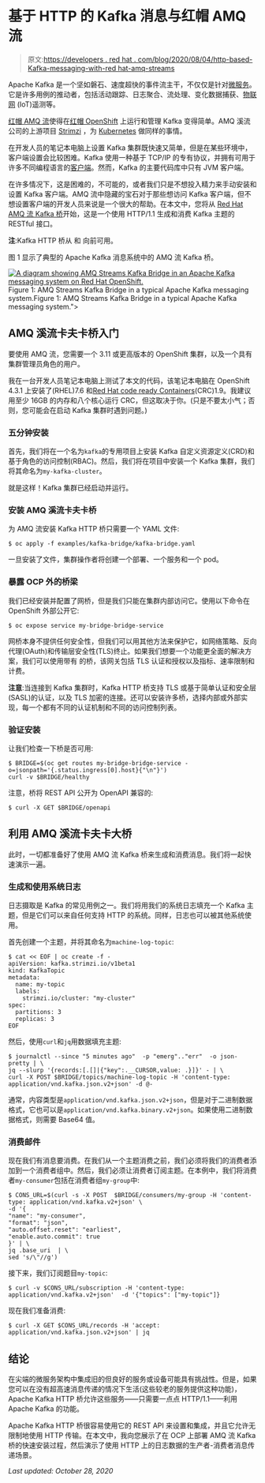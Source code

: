 # 基于 HTTP 的 Kafka 消息与红帽 AMQ 流

> 原文:[https://developers . red hat . com/blog/2020/08/04/http-based-Kafka-messaging-with-red hat-amq-streams](https://developers.redhat.com/blog/2020/08/04/http-based-kafka-messaging-with-red-hat-amq-streams)

Apache Kafka 是一个坚如磐石、速度超快的事件流主干，不仅仅是针对[微服务](https://developers.redhat.com/topics/microservices)。它是许多用例的推动者，包括活动跟踪、日志聚合、流处理、变化数据捕获、[物联网](https://developers.redhat.com/blog/category/iot/) (IoT)遥测等。

[红帽 AMQ 流](https://www.redhat.com/en/resources/amq-streams-datasheet)使得在[红帽 OpenShift](https://developers.redhat.com/products/openshift/overview) 上运行和管理 Kafka 变得简单。AMQ 溪流公司的上游项目 [Strimzi](https://strimzi.io/) ，为 [Kubernetes](https://developers.redhat.com/topics/kubernetes) 做同样的事情。

在开发人员的笔记本电脑上设置 Kafka 集群既快速又简单，但是在某些环境中，客户端设置会比较困难。Kafka 使用一种基于 TCP/IP 的专有协议，并拥有可用于许多不同编程语言的[客户端](https://cwiki.apache.org/confluence/display/KAFKA/Clients)。然而，Kafka 的主要代码库中只有 JVM 客户端。

在许多情况下，这是困难的，不可能的，或者我们只是不想投入精力来手动安装和设置 Kafka 客户端。AMQ 流中隐藏的宝石对于那些想访问 Kafka 客户端，但不想设置客户端的开发人员来说是一个很大的帮助。在本文中，您将从 [Red Hat AMQ 流 Kafka 桥](https://access.redhat.com/documentation/en-us/red_hat_amq/7.5/html/using_amq_streams_on_openshift/kafka-bridge-concepts-str)开始，这是一个使用 HTTP/1.1 生成和消费 Kafka 主题的 RESTful 接口。

**注**:Kafka HTTP 桥从  和  向前可用。

图 1 显示了典型的 Apache Kafka 消息系统中的 AMQ 流 Kafka 桥。

[![A diagram showing AMQ Streams Kafka Bridge in an Apache Kafka messaging system on Red Hat OpenShift.](../Images/e3eb3e468449e8801dc270fec6f6de6c.png "kafka-bridge-1-1024x683")](/sites/default/files/blog/2020/07/kafka-bridge-1-1024x683.png)Figure 1: AMQ Streams Kafka Bridge in a typical Apache Kafka messaging system.Figure 1: AMQ Streams Kafka Bridge in a typical Apache Kafka messaging system.">

## AMQ 溪流卡夫卡桥入门

要使用 AMQ 流，您需要一个 3.11 或更高版本的 OpenShift 集群，以及一个具有集群管理员角色的用户。

我在一台开发人员笔记本电脑上测试了本文的代码，该笔记本电脑在 OpenShift 4.3.1 上安装了(RHEL)7.6 和[Red Hat code ready Containers](https://developers.redhat.com/products/codeready-containers)(CRC)1.9。我建议用至少 16GB 的内存和八个核心运行 CRC，但这取决于你。(只是不要太小气；否则，您可能会在启动 Kafka 集群时遇到问题。)

### 五分钟安装

首先，我们将在一个名为`kafka`的专用项目上安装 Kafka 自定义资源定义(CRD)和基于角色的访问控制(RBAC)。然后，我们将在项目中安装一个 Kafka 集群，我们将其命名为`my-kafka-cluster`。

就是这样！Kafka 集群已经启动并运行。

### 安装 AMQ 溪流卡夫卡桥

为 AMQ 流安装 Kafka HTTP 桥只需要一个 YAML 文件:

```
$ oc apply -f examples/kafka-bridge/kafka-bridge.yaml

```

一旦安装了文件，集群操作者将创建一个部署、一个服务和一个 pod。

### 暴露 OCP 外的桥梁

我们已经安装并配置了网桥，但是我们只能在集群内部访问它。使用以下命令在 OpenShift 外部公开它:

```
$ oc expose service my-bridge-bridge-service
```

网桥本身不提供任何安全性，但我们可以用其他方法来保护它，如网络策略、反向代理(OAuth)和传输层安全性(TLS)终止。如果我们想要一个功能更全面的解决方案，我们可以使用带有 的桥，该网关包括 TLS 认证和授权以及指标、速率限制和计费。

**注意**:当连接到 Kafka 集群时，Kafka HTTP 桥支持 TLS 或基于简单认证和安全层(SASL)的认证，以及 TLS 加密的连接。还可以安装许多桥，选择内部或外部实现，每一个都有不同的认证机制和不同的访问控制列表。

### 验证安装

让我们检查一下桥是否可用:

```
$ BRIDGE=$(oc get routes my-bridge-bridge-service -o=jsonpath='{.status.ingress[0].host}{"\n"}')
curl -v $BRIDGE/healthy

```

注意，桥将 REST API 公开为 OpenAPI 兼容的:

```
$ curl -X GET $BRIDGE/openapi
```

## 利用 AMQ 溪流卡夫卡大桥

此时，一切都准备好了使用 AMQ 流 Kafka 桥来生成和消费消息。我们将一起快速演示一遍。

### 生成和使用系统日志

日志摄取是 Kafka 的常见用例之一。我们将用我们的系统日志填充一个 Kafka 主题，但是它们可以来自任何支持 HTTP 的系统。同样，日志也可以被其他系统使用。

首先创建一个主题，并将其命名为`machine-log-topic`:

```
$ cat << EOF | oc create -f -
apiVersion: kafka.strimzi.io/v1beta1
kind: KafkaTopic
metadata:
  name: my-topic
  labels:
    strimzi.io/cluster: "my-cluster"
spec:
  partitions: 3
  replicas: 3
EOF

```

然后，使用`curl`和`jq`用数据填充主题:

```
$ journalctl --since "5 minutes ago"  -p "emerg".."err"  -o json-pretty | \
jq --slurp '{records:[.[]|{"key":.__CURSOR,value: .}]}' - | \
curl -X POST $BRIDGE/topics/machine-log-topic -H 'content-type: application/vnd.kafka.json.v2+json' -d @-

```

通常，内容类型是`application/vnd.kafka.json.v2+json`，但是对于二进制数据格式，它也可以是`application/vnd.kafka.binary.v2+json`。如果使用二进制数据格式，则需要 Base64 值。

### 消费邮件

现在我们有消息要消费。在我们从一个主题消费之前，我们必须将我们的消费者添加到一个消费者组中。然后，我们必须让消费者订阅主题。在本例中，我们将消费者`my-consumer`包括在消费者组`my-group`中:

```
$ CONS_URL=$(curl -s -X POST  $BRIDGE/consumers/my-group -H 'content-type: application/vnd.kafka.v2+json' \
-d '{
"name": "my-consumer",
"format": "json",
"auto.offset.reset": "earliest",
"enable.auto.commit": true
}' | \
jq .base_uri  | \
sed 's/\"//g')

```

接下来，我们订阅题目`my-topic`:

```
$ curl -v $CONS_URL/subscription -H 'content-type: application/vnd.kafka.v2+json'  -d '{"topics": ["my-topic"]}

```

现在我们准备消费:

```
$ curl -X GET $CONS_URL/records -H 'accept: application/vnd.kafka.json.v2+json' | jq

```

## 结论

在尖端的微服务架构中集成旧的但良好的服务或设备可能具有挑战性。但是，如果您可以在没有超高速消息传递的情况下生活(这些较老的服务提供这种功能)，Apache Kafka HTTP 桥允许这些服务——只需要一点点 HTTP/1.1——利用 Apache Kafka 的功能。

Apache Kafka HTTP 桥很容易使用它的 REST API 来设置和集成，并且它允许无限制地使用 HTTP 传输。在本文中，我向您展示了在 OCP 上部署 AMQ 流 Kafka 桥的快速安装过程，然后演示了使用 HTTP 上的日志数据的生产者-消费者消息传递场景。

*Last updated: October 28, 2020*